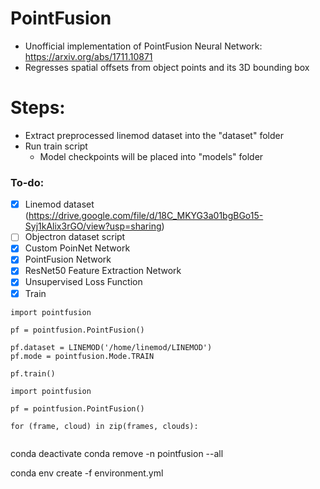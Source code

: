 # PointFusion
 - Unofficial implementation of PointFusion Neural Network: https://arxiv.org/abs/1711.10871
 - Regresses spatial offsets from object points and its 3D bounding box

# Steps:
 - Extract preprocessed linemod dataset into the "dataset" folder
 - Run train script
   - Model checkpoints will be placed into "models" folder
 
### To-do:
- [x] Linemod dataset (https://drive.google.com/file/d/18C_MKYG3a01bgBGo15-Syj1kAlix3rGO/view?usp=sharing)
- [ ] Objectron dataset script
- [x] Custom PoinNet Network
- [x] PointFusion Network
- [x] ResNet50 Feature Extraction Network
- [x] Unsupervised Loss Function
- [x] Train

```
import pointfusion

pf = pointfusion.PointFusion()

pf.dataset = LINEMOD('/home/linemod/LINEMOD')
pf.mode = pointfusion.Mode.TRAIN

pf.train()
```


```
import pointfusion

pf = pointfusion.PointFusion()

for (frame, cloud) in zip(frames, clouds):
  
```

conda deactivate
conda remove -n pointfusion --all

conda env create -f environment.yml